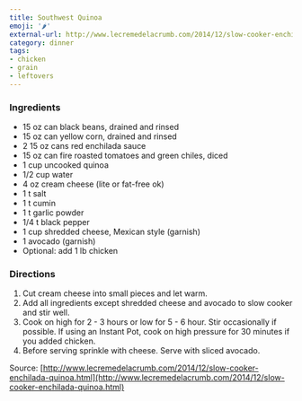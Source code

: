 ```yaml
---
title: Southwest Quinoa
emoji: '🌶'
external-url: http://www.lecremedelacrumb.com/2014/12/slow-cooker-enchilada-quinoa.html
category: dinner
tags:
- chicken
- grain
- leftovers
---
```


### Ingredients

- 15 oz can black beans, drained and rinsed
- 15 oz can yellow corn, drained and rinsed
- 2 15 oz cans red enchilada sauce
- 15 oz can fire roasted tomatoes and green chiles, diced
- 1 cup uncooked quinoa
- 1/2 cup water
- 4 oz cream cheese (lite or fat-free ok)
- 1 t salt
- 1 t cumin
- 1 t garlic powder
- 1/4 t black pepper
- 1 cup shredded cheese, Mexican style (garnish)
- 1 avocado (garnish)
- Optional: add 1 lb chicken

### Directions

1. Cut cream cheese into small pieces and let warm.
2. Add all ingredients except shredded cheese and avocado to slow cooker and stir well.
3. Cook on high for 2 - 3 hours or low for 5 - 6 hour. Stir occasionally if possible. If using an Instant Pot, cook on high pressure for 30 minutes if you added chicken.
4. Before serving sprinkle with cheese. Serve with sliced avocado.

Source: [http://www.lecremedelacrumb.com/2014/12/slow-cooker-enchilada-quinoa.html](http://www.lecremedelacrumb.com/2014/12/slow-cooker-enchilada-quinoa.html)
